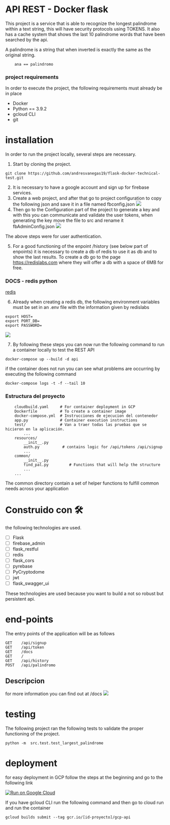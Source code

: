 # API REST - Docker flask

This project is a service that is able to recognize the longest palindrome within a text string, this will have security protocols using TOKENS. It also has a cache system that shows the last 10 palindrome words that have been searched by the api.

A palindrome is a string that when inverted is exactly the same as the original string.

```
    ana == palindromo
```

### project requirements

In order to execute the project, the following requirements must already be in place

- Docker
- Python == 3.9.2
- gcloud CLI
- git

# installation

In order to run the project locally, several steps are necessary.

1. Start by cloning the project.

```
git clone https://github.com/andresvanegas19/flask-docker-technical-test.git
```

2. It is necessary to have a google account and sign up for firebase services.
3. Create a web project, and after that go to project configuration to copy the following json and save it in a file named fbconfig.json
   ![](https://i.imgur.com/WnZeTjf.png)
4. Then go to the Configuration part of the project to generate a key and with this you can communicate and validate the user tokens, when generating the key move the file to src and rename it fbAdminConfig.json
   ![](https://i.imgur.com/8cZetFq.png)

The above steps were for user authentication.

5. For a good functioning of the enpoint /history (see below part of enpoints) it is necessary to create a db of redis to use it as db and to show the last results. To create a db go to the page https://redislabs.com where they will offer a db with a space of 6MB for free.

### DOCS - redis python

[redis](https://redislabs.com/lp/python-redis/)

6. Already when creating a redis db, the following environment variables must be set in an .env file with the information given by redislabs

```
export HOST=
export PORT_DB=
export PASSWORD=

```

![](https://i.imgur.com/J1vuMLe.png)

7. By following these steps you can now run the following command to run a container locally to test the REST API

```
docker-compose up --build -d api
```

if the container does not run you can see what problems are occurring by executing the following command

```
docker-compose logs -t -f --tail 10
```

### Estructura del proyecto

```
    cloudbuild.yaml     # For container deployment in GCP
    Dockerfile          # To create a container image
    docker-compose.yml  # Instrucciones de ejecucion del contenedor
    app.py              # Container execution instructions
    test/               # Van a traer todas las pruebas que se hicieron en la aplicación.
        ...
    resources/
        __init__.py
        auth.py          # contains logic for /api/tokens /api/signup
        ...
    common/
        __init__.py
        find_pal.py         # Functions that will help the structure
        ...
    ...
```
The common directory contain a set of helper functions to fulfill common needs across your application

# Construido con 🛠️

the following technologies are used.

- [ ] Flask
- [ ] firebase_admin
- [ ] flask_restful
- [ ] redis
- [ ] flask_cors
- [ ] pyrebase
- [ ] PyCryptodome
- [ ] jwt
- [ ] flask_swagger_ui

These technologies are used because you want to build a not so robust but persistent api.

# end-points

The entry points of the application will be as follows

```
GET    /api/signup
GET    /api/token
GET    /docs
GET    /
GET    /api/history
POST   /api/palindromo
```

## Descripcion

for more information you can find out at /docs
![](https://i.imgur.com/TN97pn2.png)

# testing

The following project ran the following tests to validate the proper functioning of the project.

```
python -m  src.test.test_largest_palindrome
```

# deployment

for easy deployment in GCP follow the steps at the beginning and go to the following link

[![Run on Google Cloud](https://storage.googleapis.com/cloudrun/button.svg)](https://console.cloud.google.com/cloudshell/editor?shellonly=true&cloudshell_image=gcr.io/cloudrun/button&cloudshell_git_repo=github.com/andresvanegas19/flask-docker-technical-test)

If you have gcloud CLI run the following command and then go to cloud run and run the container

```
gcloud builds submit --tag gcr.io/[id-proyecto]/gcp-api
```
